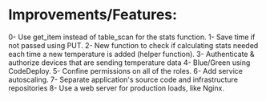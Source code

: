 # Improvements/Features:

0- Use get_item instead of table_scan for the stats function.
1- Save time if not passed using PUT.
2- New function to check if calculating stats needed each time a new temperature is added (helper function).
3- Authenticate & authorize devices that are sending temperature data
4- Blue/Green using CodeDeploy.
5- Confine permissions on all of the roles.
6- Add service autoscaling.
7- Separate application's source code and infrastructure repositories
8- Use a web server for production loads, like Nginx. 